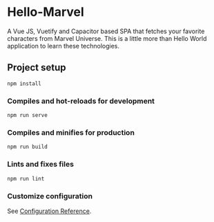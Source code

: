 # Hello-Marvel
A Vue JS, Vuetify and Capacitor based SPA that fetches your favorite characters from Marvel Universe. This is a little more than Hello World application to learn these technologies.

## Project setup
```
npm install
```

### Compiles and hot-reloads for development
```
npm run serve
```

### Compiles and minifies for production
```
npm run build
```

### Lints and fixes files
```
npm run lint
```

### Customize configuration
See [Configuration Reference](https://cli.vuejs.org/config/).

